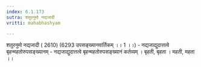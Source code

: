 ```yaml
---
index: 6.1.173
sutra: शतुरनुमो नद्यजादी
vritti: mahabhashyam

---
```

 शतुरनुमो नद्यजादी ( 2610) (6293 उपसङ्ख्यानवार्तिकम् ।। 1 ।।) - नद्यजाद्युदात्तत्वे बृहन्महतोरुपसङ्ख्यानम् - नद्यजाद्युदात्तत्वे बृहन्महतोरुपसङ्ख्यानं कर्तव्यम् । बृहती, बृहता । महती, महता ।। 